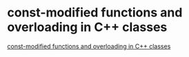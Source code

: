 # const-modified functions and overloading in C++ classes
[const-modified functions and overloading in C++ classes](https://aiwithcloud.com/2022/09/19/const_modified_functions_and_overloading_in_c_classes/)